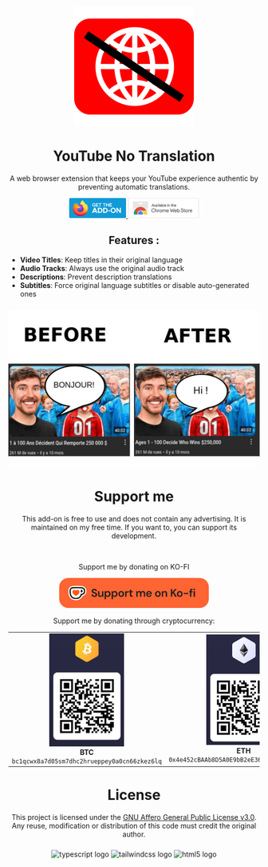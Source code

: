 <div align="center">
  <a href="https://youtube-no-translation.vercel.app/" target="_blank">
    <img src="./assets/icons/icon.svg" alt="Project description"/>

  </a>
</div>

###

<h1 align="center">YouTube No Translation</h1>

<p align="center">
  A web browser extension that keeps your YouTube experience authentic by preventing automatic translations.
</p>

<div align="center">
  <a href="https://addons.mozilla.org/firefox/addon/youtube-no-translation/" target="_blank">
    <img src="./assets/images/firefox.png" height="40" alt="Available on Mozilla Firefox" title="Available on Mozilla Firefox"/>
  </a>
  <a href="https://chromewebstore.google.com/detail/youtube-no-translation/lmkeolibdeeglfglnncmfleojmakecjb" target="_blank">
    <img src="./assets/images/chrome.png" height="40" alt="Available on Chrome Web Store" title="Available on Chrome Web Store"/>
  </a>
</div>

###

<div>
  <h2 align="center">Features :</h2>
  
  - **Video Titles**: Keep titles in their original language
  - **Audio Tracks**: Always use the original audio track
  - **Descriptions**: Prevent description translations
  - **Subtitles**: Force original language subtitles or disable auto-generated ones
</div>

###

<div align="center">
  <img src="./assets/images/before-after.jpg" width="600" alt="Before/After comparison showing how the extension prevents automatic translations" />
</div>

###

<div align="center">
  <h1>Support me</h1>
  <p>This add-on is free to use and does not contain any advertising. It is maintained on my free time. If you want to, you can support its development.</p>
  <br>
  <p>Support me by donating on KO-FI </p>
  <a href="https://ko-fi.com/yougo" target="_blank">
    <img src="./assets/images/ko-fi.png" alt="Support me on Ko-fi" width="300">
  </a>
  <br>
<p>Support me by donating through cryptocurrency:</p>
<div align="center">
  <table>
    <tr>
      <td align="center">
        <img src="./assets/images/QR/btc_adress.png" width="150"/>
        <br />
        <strong>BTC</strong>
        <br />
        <code>bc1qcwx8a7d05sm7dhc2hrueppey0a0cn66zkez6lq</code>
      </td>
      <td align="center">
        <img src="./assets/images/QR/eth_adress.png" width="150"/>
        <br />
        <strong>ETH</strong>
        <br />
        <code>0x4e452cBAAb8D5A0E9bB2eE36dcad051a7d6fD063</code>
      </td>
      <td align="center">
        <img src="./assets/images/QR/bat-eth_adress.png" width="150"/>
        <br />
        <strong>BAT (ETH)</strong>
        <br />
        <code>0x4e452cBAAb8D5A0E9bB2eE36dcad051a7d6fD063</code>
      </td>
      <td align="center">
        <img src="./assets/images/QR/ltc_adress.png" width="150"/>
        <br />
        <strong>LTC</strong>
        <br />
        <code>Li9Fsrr335SyCe5JfR8cxgse6kb6fSBBKb</code>
      </td>
    </tr>
  </table>
</div>
</div>

###

<div align="center">
  <h1>License</h1>
  This project is licensed under the <a href="LICENSE">GNU Affero General Public License v3.0</a>.
  <br>
  Any reuse, modification or distribution of this code must credit the original author.
  <br>
</div>

###

<div align="center">
  <img src="https://cdn.jsdelivr.net/gh/devicons/devicon/icons/typescript/typescript-original.svg" height="20" alt="typescript logo" title="typescript logo" />
  <img src="https://cdn.simpleicons.org/tailwindcss/06B6D4" height="20" alt="tailwindcss logo" title="tailwindcss logo" />
  <img src="https://cdn.jsdelivr.net/gh/devicons/devicon/icons/html5/html5-original.svg" height="20" alt="html5 logo"  />
</div>
